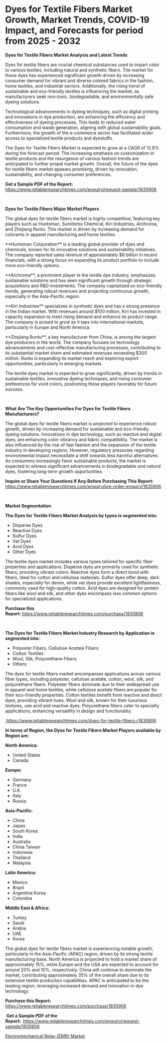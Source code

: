 <p><h1>Dyes for Textile Fibers Market Growth, Market Trends, COVID-19 Impact, and Forecasts for period from 2025 - 2032</h1></p><p><strong>Dyes for Textile Fibers Market Analysis and Latest Trends</strong></p>
<p><p>Dyes for textile fibers are crucial chemical substances used to impart color to various textiles, including natural and synthetic fibers. The market for these dyes has experienced significant growth driven by increasing consumer demand for vibrant and diverse colored fabrics in the fashion, home textiles, and industrial sectors. Additionally, the rising trend of sustainable and eco-friendly textiles is influencing the market, as manufacturers seek non-toxic, biodegradable, and environmentally safe dyeing solutions.</p><p>Technological advancements in dyeing techniques, such as digital printing and innovations in dye production, are enhancing the efficiency and effectiveness of dyeing processes. This leads to reduced water consumption and waste generation, aligning with global sustainability goals. Furthermore, the growth of the e-commerce sector has facilitated wider access to specialized textile products and dyestuffs.</p><p>The Dyes for Textile Fibers Market is expected to grow at a CAGR of 12.8% during the forecast period. The increasing emphasis on customization in textile products and the resurgence of various fashion trends are anticipated to further propel market growth. Overall, the future of the dyes for textile fibers market appears promising, driven by innovation, sustainability, and changing consumer preferences.</p></p>
<p><strong>Get a Sample PDF of the Report:&nbsp;</strong> <a href="https://www.reliableresearchtimes.com/enquiry/request-sample/1835906?utm_campaign=2934&utm_medium=2&utm_source=Github&utm_content=ia&utm_term=26032025&utm_id=dyes-for-textile-fibers">https://www.reliableresearchtimes.com/enquiry/request-sample/1835906</a></p>
<p>&nbsp;</p>
<p><strong>Dyes for Textile Fibers Major Market Players</strong></p>
<p><p>The global dyes for textile fibers market is highly competitive, featuring key players such as Huntsman, Sumitomo Chemical, Kiri Industries, Archroma, and Zhejiang Runtu. This market is driven by increasing demand for colorants in apparel manufacturing and home textiles.</p><p>**Huntsman Corporation** is a leading global provider of dyes and chemicals, known for its innovative solutions and sustainability initiatives. The company reported sales revenue of approximately $8 billion in recent financials, with a strong focus on expanding its product portfolio to include more eco-friendly options.</p><p>**Archroma**, a prominent player in the textile dye industry, emphasizes sustainable solutions and has seen significant growth through strategic acquisitions and R&D investments. The company capitalized on eco-friendly trends, generating robust revenues and projecting continuous growth, especially in the Asia-Pacific region.</p><p>**Kiri Industries** specializes in synthetic dyes and has a strong presence in the Indian market. With revenues around $100 million, Kiri has invested in capacity expansion to meet rising demand and enhance its product range. The company is poised to grow as it taps into international markets, particularly in Europe and North America.</p><p>**Zhejiang Runtu**, a key manufacturer from China, is among the largest dye producers in the world. The company focuses on technology advancements and cost-effective manufacturing processes, contributing to its substantial market share and estimated revenues exceeding $300 million. Runtu is expanding its market reach and exploring export opportunities, particularly in emerging markets.</p><p>The textile dyes market is expected to grow significantly, driven by trends in sustainable textiles, innovative dyeing techniques, and rising consumer preferences for vivid colors, positioning these players favorably for future success.</p></p>
<p>&nbsp;</p>
<p><strong>What Are The Key Opportunities For Dyes for Textile Fibers Manufacturers?</strong></p>
<p><p>The global dyes for textile fibers market is projected to experience robust growth, driven by increasing demand for sustainable and eco-friendly dyeing solutions. Innovations in dye technology, such as reactive and digital dyes, are enhancing color vibrancy and fabric compatibility. The market is also influenced by the rise of fast fashion and the expansion of the textile industry in developing regions. However, regulatory pressures regarding environmental impact necessitate a shift towards less harmful alternatives. As consumers increasingly favor sustainable products, the market is expected to witness significant advancements in biodegradable and natural dyes, fostering long-term growth opportunities.</p></p>
<p><strong>Inquire or Share Your Questions If Any Before Purchasing This Report:</strong> <a href="https://www.reliableresearchtimes.com/enquiry/pre-order-enquiry/1835906?utm_campaign=2934&utm_medium=2&utm_source=Github&utm_content=ia&utm_term=26032025&utm_id=dyes-for-textile-fibers">https://www.reliableresearchtimes.com/enquiry/pre-order-enquiry/1835906</a></p>
<p>&nbsp;</p>
<p><strong>Market Segmentation</strong></p>
<p><strong>The Dyes for Textile Fibers Market Analysis by types is segmented into:</strong></p>
<p><ul><li>Disperse Dyes</li><li>Reactive Dyes</li><li>Sulfur Dyes</li><li>Vat Dyes</li><li>Acid Dyes</li><li>Other Dyes</li></ul></p>
<p><p>The textile dyes market includes various types tailored for specific fiber properties and applications. Disperse dyes are primarily used for synthetic fibers, providing vibrant colors. Reactive dyes form a direct bond with fibers, ideal for cotton and cellulose materials. Sulfur dyes offer deep, dark shades, especially for denim, while vat dyes provide excellent lightfastness, commonly used for high-quality cotton. Acid dyes are designed for protein fibers like wool and silk, and other dyes encompass less common options for specialized applications.</p></p>
<p><strong>Purchase this Report:&nbsp;</strong><a href="https://www.reliableresearchtimes.com/purchase/1835906?utm_campaign=2934&utm_medium=2&utm_source=Github&utm_content=ia&utm_term=26032025&utm_id=dyes-for-textile-fibers">https://www.reliableresearchtimes.com/purchase/1835906</a></p>
<p>&nbsp;</p>
<p><strong>The Dyes for Textile Fibers Market Industry Research by Application is segmented into:</strong></p>
<p><ul><li>Polyester Fibers, Cellulose Acetate Fibers</li><li>Cotton Textiles</li><li>Wool, Silk, Polyurethane Fibers</li><li>Others</li></ul></p>
<p><p>The dyes for textile fibers market encompasses applications across various fiber types, including polyester, cellulose acetate, cotton, wool, silk, and polyurethane fibers. Polyester fibers dominate due to their widespread use in apparel and home textiles, while cellulose acetate fibers are popular for their eco-friendly properties. Cotton textiles benefit from reactive and direct dyes, providing vibrant hues. Wool and silk, known for their luxurious textures, use acid and reactive dyes. Polyurethane fibers cater to specialty applications, enhancing versatility in design and functionality.</p></p>
<p><a href="https://www.reliableresearchtimes.com/dyes-for-textile-fibers-r1835906?utm_campaign=2934&utm_medium=2&utm_source=Github&utm_content=ia&utm_term=26032025&utm_id=dyes-for-textile-fibers">&nbsp;https://www.reliableresearchtimes.com/dyes-for-textile-fibers-r1835906</a></p>
<p><strong>In terms of Region, the Dyes for Textile Fibers Market Players available by Region are:</strong></p>
<p>
    <p> <strong> North America: </strong>
        <ul>
            <li>United States</li>
            <li>Canada</li>
        </ul>
        </p> 
    <p> <strong> Europe: </strong>
        <ul>
            <li>Germany</li>
            <li>France</li>
            <li>U.K.</li>
            <li>Italy</li>
            <li>Russia</li>
        </ul>
        </p> 
    <p> <strong> Asia-Pacific: </strong>
        <ul>
            <li>China</li>
            <li>Japan</li>
            <li>South Korea</li>
            <li>India</li>
            <li>Australia</li>
            <li>China Taiwan</li>
            <li>Indonesia</li>
            <li>Thailand</li>
            <li>Malaysia</li>
        </ul>
        </p> 
    <p> <strong> Latin America: </strong>
        <ul>
            <li>Mexico</li>
            <li>Brazil</li>
            <li>Argentina Korea</li>
            <li>Colombia</li>
        </ul>
        </p> 
    <p> <strong> Middle East & Africa: </strong>
        <ul>
            <li>Turkey</li>
            <li>Saudi</li>
            <li>Arabia</li>
            <li>UAE</li>
            <li>Korea</li>
        </ul>
    </p>
    </p>
<p><p>The global dyes for textile fibers market is experiencing notable growth, particularly in the Asia-Pacific (APAC) region, driven by its strong textile manufacturing base. North America is projected to hold a market share of approximately 15%, while Europe and the USA are expected to account for around 20% and 10%, respectively. China will continue to dominate the market, contributing approximately 35% of the overall share due to its extensive textile production capabilities. APAC is anticipated to be the leading region, leveraging increased demand and innovation in dye technology.</p></p>
<p><strong>Purchase this Report: </strong><a href="https://www.reliableresearchtimes.com/purchase/1835906?utm_campaign=2934&utm_medium=2&utm_source=Github&utm_content=ia&utm_term=26032025&utm_id=dyes-for-textile-fibers">https://www.reliableresearchtimes.com/purchase/1835906</a></p>
<p>&nbsp;<strong>Get a Sample PDF of the Report:&nbsp;&nbsp;</strong><a href="https://www.reliableresearchtimes.com/enquiry/request-sample/1835906?utm_campaign=2934&utm_medium=2&utm_source=Github&utm_content=ia&utm_term=26032025&utm_id=dyes-for-textile-fibers">https://www.reliableresearchtimes.com/enquiry/request-sample/1835906</a></p>
<p><strong></strong></p>
<p><p><a href="https://github.com/sgroitrieu7f/Market-Research-Report-List-1/blob/main/electromechanical-relay-emr-market.md?utm_campaign=2934&utm_medium=2&utm_source=Github&utm_content=ia&utm_term=26032025&utm_id=dyes-for-textile-fibers">Electromechanical Relay (EMR) Market</a></p></p>